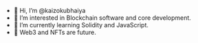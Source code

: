 - 👋 Hi, I’m @kaizokubhaiya
- 👀 I’m interested in Blockchain software and core development.
- 🌱 I’m currently learning Solidity and JavaScript.
- 🔮 Web3 and NFTs are future.


<!---
kaizokubhaiya/kaizokubhaiya is a ✨ special ✨ repository because its `README.md` (this file) appears on your GitHub profile.
You can click the Preview link to take a look at your changes.
--->
